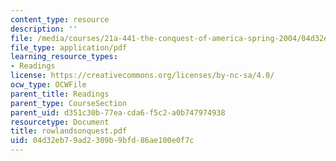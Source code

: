```yaml
---
content_type: resource
description: ''
file: /media/courses/21a-441-the-conquest-of-america-spring-2004/04d32eb79ad2309b9bfd86ae100e0f7c_rowlandsonquest.pdf
file_type: application/pdf
learning_resource_types:
- Readings
license: https://creativecommons.org/licenses/by-nc-sa/4.0/
ocw_type: OCWFile
parent_title: Readings
parent_type: CourseSection
parent_uid: d351c30b-77ea-cda6-f5c2-a0b747974938
resourcetype: Document
title: rowlandsonquest.pdf
uid: 04d32eb7-9ad2-309b-9bfd-86ae100e0f7c
---
```

